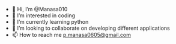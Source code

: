 - 👋 Hi, I’m @Manasa010
- 👀 I’m interested in coding
- 🌱 I’m currently learning python
- 💞️ I’m looking to collaborate on developing different applications
- 📫 How to reach me p.manasa0605@gmail.com

<!---
Manasa010/Manasa010 is a ✨ special ✨ repository because its `README.md` (this file) appears on your GitHub profile.
You can click the Preview link to take a look at your changes.
--->
